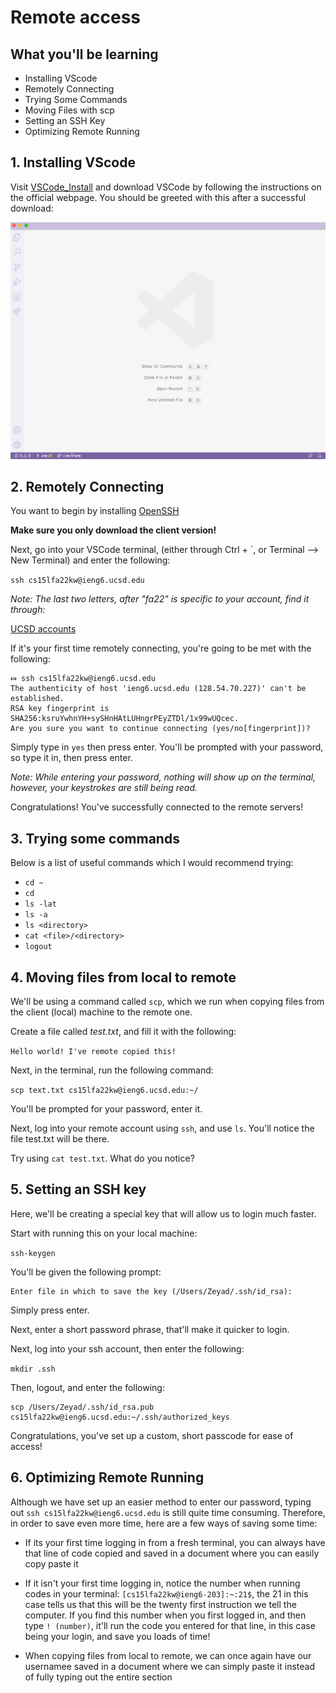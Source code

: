 # Remote access

## What you'll be learning

* Installing VScode
* Remotely Connecting
* Trying Some Commands
* Moving Files with scp
* Setting an SSH Key
* Optimizing Remote Running

## 1. Installing VScode

Visit [VSCode_Install](https://code.visualstudio.com/) and download VSCode by following the instructions on the official webpage. You should be greeted with this after a successful download:

![VSCode_ss](/Lab-1/vscode.png)

## 2. Remotely Connecting

You want to begin by installing [OpenSSH](https://docs.microsoft.com/en-us/windows-server/administration/openssh/openssh_install_firstuse)

**Make sure you only download the client version!**

Next, go into your VSCode terminal, (either through Ctrl + `, or  Terminal --> New Terminal) and enter the following:

`ssh cs15lfa22kw@ieng6.ucsd.edu`

*Note: The last two letters, after "fa22" is specific to your account, find it through:*

[UCSD accounts](https://sdacs.ucsd.edu/~icc/index.php)

If it's your first time remotely connecting, you're going to be met with the following:

```
⤇ ssh cs15lfa22kw@ieng6.ucsd.edu
The authenticity of host 'ieng6.ucsd.edu (128.54.70.227)' can't be established. 
RSA key fingerprint is SHA256:ksruYwhnYH+sySHnHAtLUHngrPEyZTDl/1x99wUQcec.
Are you sure you want to continue connecting (yes/no[fingerprint])?
```
Simply type in `yes` then press enter. You'll be prompted with your password, so type it in, then press enter.

*Note: While entering your password, nothing will show up on the terminal, however, your keystrokes are still being read.*

Congratulations! You've successfully connected to the remote servers!

## 3. Trying some commands

Below is a list of useful commands which I would recommend trying:

* `cd ~`
* `cd`
* `ls -lat`
* `ls -a`
* `ls <directory>` 
* `cat <file>/<directory>`
* `logout`

## 4. Moving files from local to remote

We'll be using a command called `scp`, which we run when copying files from the client (local) machine to the remote one.

Create a file called *test.txt*, and fill it with the following:

`Hello world! I've remote copied this!`

Next, in the terminal, run the following command:

`scp text.txt cs15lfa22kw@ieng6.ucsd.edu:~/`

You'll be prompted for your password, enter it.

Next, log into your remote account using `ssh`, and use `ls`. You'll notice the file test.txt will be there.

Try using `cat test.txt`. What do you notice?

## 5. Setting an SSH key

Here, we'll be creating a special key that will allow us to login much faster.

Start with running this on your local machine:

`ssh-keygen`

You'll be given the following prompt:
```
Enter file in which to save the key (/Users/Zeyad/.ssh/id_rsa):
```
Simply press enter.

Next, enter a short password phrase, that'll make it quicker to login.

Next, log into your ssh account, then enter the following:

`mkdir .ssh`

Then, logout, and enter the following:

```
scp /Users/Zeyad/.ssh/id_rsa.pub cs15lfa22kw@ieng6.ucsd.edu:~/.ssh/authorized_keys
```

Congratulations, you've set up a custom, short passcode for ease of access!

## 6. Optimizing Remote Running

Although we have set up an easier method to enter our password, typing out `ssh cs15lfa22kw@ieng6.ucsd.edu` is still quite time consuming. Therefore, in order to save even more time, here are a few ways of saving some time:

* If its your first time logging in from a fresh terminal, you can always have that line of code copied and saved in a document where you can easily copy paste it

* If it isn't your first time logging in, notice the number when running codes in your terminal: `[cs15lfa22kw@ieng6-203]:~:21$`, the 21 in this case tells us that this will be the twenty first instruction we tell the computer. If you find this number when you first logged in, and then type `! (number)`, it'll run the code you entered for that line, in this case being your login, and save you loads of time!

* When copying files from local to remote, we can once again have our usernamee saved in a document where we can simply paste it instead of fully typing out the entire section